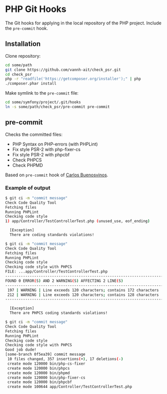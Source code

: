 # PHP Git Hooks

The Git hooks for applying in the local repository of the PHP project. Include the `pre-commit` hook.

## Installation

Clone repository:

```bash
cd some/path
git clone https://github.com/vannh-ait/check_psr.git
cd check_psr
php -r "readfile('https://getcomposer.org/installer');" | php
./composer.phar install
```

Make symlink to the `pre-commit` file:

```bash
cd some/symfony/project/.git/hooks
ln -s some/path/check_psr/pre-commit pre-commit
```

## pre-commit

Checks the committed files:

* PHP Syntax on PHP-errors (with PHPLint)
* Fix style PSR-2 with php-fixer-cs
* Fix style PSR-2 with phpcbf
* Check PHPCS
* Check PHPMD

Based on `pre-commit` hook of [Carlos Buenosvinos](http://carlosbuenosvinos.com/write-your-git-hooks-in-php-and-keep-them-under-git-control/).

### Example of output

```bash
$ git ci -m "commit message"
Check Code Quality Tool
Fetching files
Running PHPLint
Checking code style
1) app/Controller/TestControllerTest.php (unused_use, eof_ending)

  [Exception]
  There are coding standards violations!
```

```bash
$ git ci -m "commit message"
Check Code Quality Tool
Fetching files
Running PHPLint
Checking code style
Checking code style with PHPCS
FILE: ...app/Controller/TestControllerTest.php
--------------------------------------------------------------------------------
FOUND 0 ERROR(S) AND 2 WARNING(S) AFFECTING 2 LINE(S)
--------------------------------------------------------------------------------
 197 | WARNING | Line exceeds 120 characters; contains 172 characters
 212 | WARNING | Line exceeds 120 characters; contains 128 characters
--------------------------------------------------------------------------------

  [Exception]
  There are PHPCS coding standards violations!
```

```bash
$ git ci -m "commit message"
Check Code Quality Tool
Fetching files
Running PHPLint
Checking code style
Checking code style with PHPCS
Good job dude!
[some-branch 0f5ea39] commit message
 10 files changed, 357 insertions(+), 17 deletions(-)
 create mode 120000 bin/php-cs-fixer
 create mode 120000 bin/phpcs
 create mode 120000 bin/phpmd
 create mode 120000 bin/php-fixer-cs
 create mode 120000 bin/phpcbf
 create mode 100644 app/Controller/TestControllerTest.php
```
